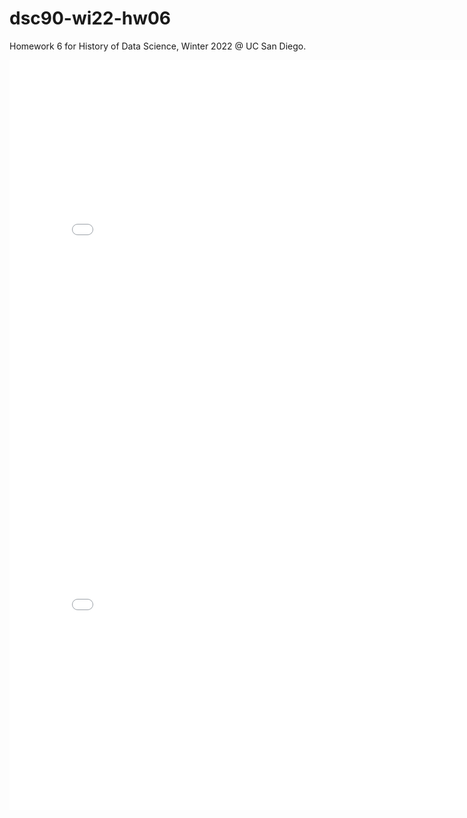 # dsc90-wi22-hw06
Homework 6 for History of Data Science, Winter 2022 @ UC San Diego.

<iframe src='../snow-map.html' width=800 height=600 frameBorder=0></iframe>

<iframe src='../plotly-fig.html' width=800 height=600 frameBorder=0></iframe>

